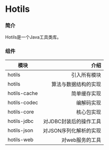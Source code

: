# Hotils

### 简介

Hotils是一个Java工具类库。

### 组件
模块|介绍
---|---:
hotils|引入所有模块
hotils|算法与数据结构的实现
hotils-cache|简单缓存实现
hotils-codec|编解码实现
hotils-core|核心包实现
hotils-jdbc|对JDBC封装后的操作工具
hotils-json|对JSON序列化解析的实现
hotils-web|对web服务的工具